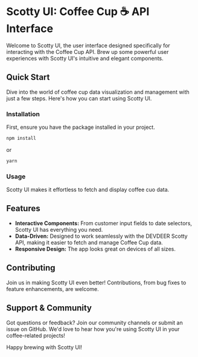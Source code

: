 # Scotty UI: Coffee Cup ☕️ API Interface

Welcome to Scotty UI, the user interface designed specifically for interacting with the Coffee Cup API. Brew up some powerful user experiences with Scotty UI's intuitive and elegant components.

## Quick Start

Dive into the world of coffee cup data visualization and management with just a few steps. Here's how you can start using Scotty UI.

### Installation

First, ensure you have the package installed in your project.

```bash
npm install
```

or

```bash
yarn
```

### Usage

Scotty UI makes it effortless to fetch and display coffee cuo data.

## Features

-   **Interactive Components:** From customer input fields to date selectors, Scotty UI has everything you need.
-   **Data-Driven:** Designed to work seamlessly with the DEVDEER Scotty API, making it easier to fetch and manage Coffee Cup data.
-   **Responsive Design:** The app looks great on devices of all sizes.

## Contributing

Join us in making Scotty UI even better! Contributions, from bug fixes to feature enhancements, are welcome.

## Support & Community

Got questions or feedback? Join our community channels or submit an issue on GitHub. We'd love to hear how you're using Scotty UI in your coffee-related projects!

Happy brewing with Scotty UI!
